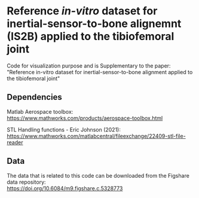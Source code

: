 # Reference *in-vitro* dataset for inertial-sensor-to-bone alignemnt (IS2B) applied to the tibiofemoral joint 

Code for visualization purpose and is Supplementary to the paper: 
"Reference in-vitro dataset for inertial-sensor-to-bone alignment applied to the tibiofemoral joint"

## Dependencies
Matlab Aerospace toolbox:
https://www.mathworks.com/products/aerospace-toolbox.html 

STL Handling functions - Eric Johnson (2021):  
https://www.mathworks.com/matlabcentral/fileexchange/22409-stl-file-reader   

## Data
The data that is related to this code can be downloaded from the Figshare data repository:  
https://doi.org/10.6084/m9.figshare.c.5328773
